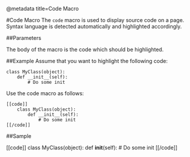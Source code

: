 @metadata title=Code Macro

#Code Macro
The `code` macro is used to display source code on a page.
Syntax language is detected automatically and highlighted accordingly.


##Parameters

The body of the macro is the code which should be highlighted.


##Example
Assume that you want to highlight the following code:

    class MyClass(object):
        def __init__(self):
            # Do some init

Use the code macro as follows:

    [[code]]
        class MyClass(object):
            def __init__(self):
                # Do some init
    [[/code]]


##Sample

[[code]]
class MyClass(object):
	def __init__(self):
		# Do some init
[[/code]]
